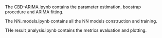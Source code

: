The CBD-ARIMA.ipynb contains the parameter estimation, boostrap procedure and ARIMA fitting.

The NN_models.ipynb contains all the NN models construction and training.

THe result_analysis.ipynb contains the metrics evaluation and plotting.
